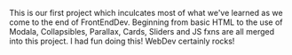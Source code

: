 This is our first project which inculcates most of what we've learned as we come to the end of FrontEndDev. Beginning from basic HTML to the use of Modala, Collapsibles, Parallax, Cards, Sliders and JS fxns are all merged into this project. I had fun doing this! WebDev certainly rocks!
